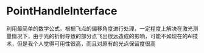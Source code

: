 # PointHandleInterface

利用最简单的数学公式，根据飞点的偏移角度进行处理，一定程度上解决在激光测量情况下，由于光的折射导致的部分点飞出很远造成的影响，可能不如现在的AI技术，但是我个人觉得可用性很高，而且对原有的光点保留度很高
